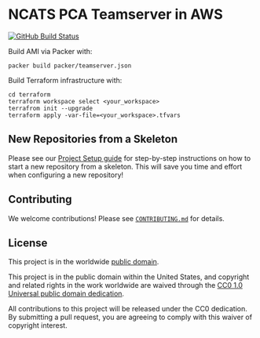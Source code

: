 # NCATS PCA Teamserver in AWS #

[![GitHub Build Status](https://github.com/cisagov/pca-teamserver-aws/workflows/build/badge.svg)](https://github.com/cisagov/pca-teamserver-aws/actions)

Build AMI via Packer with:

```console
packer build packer/teamserver.json
```

Build Terraform infrastructure with:

```console
cd terraform
terraform workspace select <your_workspace>
terrafrom init --upgrade
terraform apply -var-file=<your_workspace>.tfvars
```

## New Repositories from a Skeleton ##

Please see our [Project Setup guide](https://github.com/cisagov/development-guide/tree/develop/project_setup)
for step-by-step instructions on how to start a new repository from
a skeleton. This will save you time and effort when configuring a
new repository!

## Contributing ##

We welcome contributions!  Please see [`CONTRIBUTING.md`](CONTRIBUTING.md) for
details.

## License ##

This project is in the worldwide [public domain](LICENSE).

This project is in the public domain within the United States, and
copyright and related rights in the work worldwide are waived through
the [CC0 1.0 Universal public domain
dedication](https://creativecommons.org/publicdomain/zero/1.0/).

All contributions to this project will be released under the CC0
dedication. By submitting a pull request, you are agreeing to comply
with this waiver of copyright interest.
